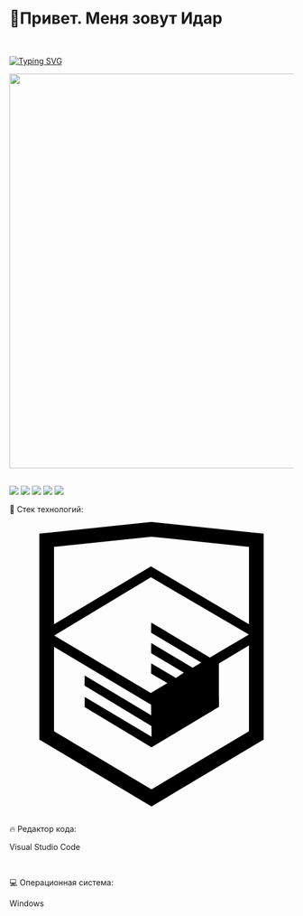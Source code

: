 <div display: flex; flex-direction:row;>
  <h1>👋Привет. Меня зовут Идар</h1>

  <br>

  [![Typing SVG](https://readme-typing-svg.herokuapp.com?color=%2336BCF7&lines=Я+frontend+разработчик&size=35)](https://git.io/typing-svg)

  <div id="header" align="left">
    <img src="https://media.giphy.com/media/v1.Y2lkPTc5MGI3NjExam9kZjc2c2x5MWdsNWw0eWI5YjZrZTE3dzY0ZzNoZDR1MW1vcHZrYSZlcD12MV9pbnRlcm5hbF9naWZfYnlfaWQmY3Q9Zw/KOcI8b194P8aI/giphy.gif" width="699"/>
  </div>
</div>

<br>

![](https://github-profile-summary-cards.vercel.app/api/cards/profile-details?username=whynot3978&theme=solarized_dark)
![](https://github-profile-summary-cards.vercel.app/api/cards/most-commit-language?username=whynot3978&theme=solarized_dark)
![](https://github-profile-summary-cards.vercel.app/api/cards/repos-per-language?username=whynot3978&theme=solarized_dark)
![](https://github-profile-summary-cards.vercel.app/api/cards/stats?username=whynot3978&theme=solarized_dark)
![](https://github-profile-summary-cards.vercel.app/api/cards/productive-time?username=whynot3978&theme=solarized_dark)

<p>💬 Стек технологий: </p>
<div>
  <svg role="img" viewBox="0 0 24 24" xmlns="http://www.w3.org/2000/svg"><title>HTML Academy</title><path d="M12 0L2.524.994v17.368L12 24l9.476-5.638V.994L12.099.01 12 0zm8.236 17.657L12 22.557l-8.236-4.9v-7.119l8.2 4.881.014.885-5.626-3.349-.008.86 5.648 3.394.015.908-5.647-3.36-.008.86L12 19.01l5.703-3.412v-.862l-.008.004v-2.805l2.54-1.517v7.238zm-.006-8.162l-2.254 1.328-1.04.613-4.96-2.951-.009.858 4.24 2.521-.037.023-.092.054-.602.355-3.5-2.083-.009.859 2.763 1.643-.652.436-.015.01-2.088-1.23-.008.858 1.37.807-1.395.837-8.16-4.85 8.172-4.912v.001l8.276 4.823zm.006-.864l-8.28-4.882h-.002l-8.19 4.877V2.11L12 1.246l8.237.864v6.52z"/></svg>
</div>
<br>
<p>🔥 Редактор кода: </p>
<p>Visual Studio Code</p>
<br>
<p>💻 Операционная система: </p>
<p>Windows</p>

